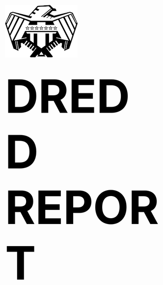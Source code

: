 <span style="font-size: 150px; color: black; font-weight: bold">
    <img src="doc/dredd.png" height="170" /> DREDD REPORT
</span>
